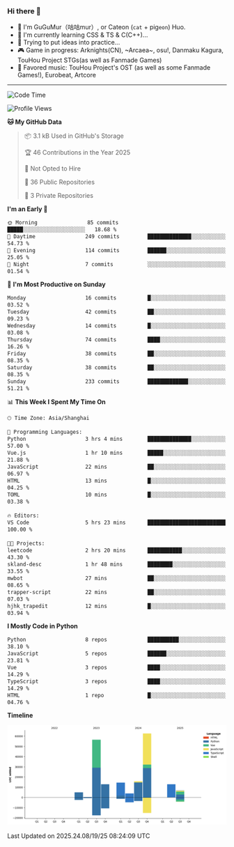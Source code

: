 ### Hi there 👋

- 🧐 I'm GuGuMur（咕咕mur）, or Cateon (`cat` + pig`eon`) Huo.
- 🌱 I'm currently learning CSS & TS & C(C++)...
- 🤔 Trying to put ideas into practice...
- 🎮 Game in progress: Arknights(CN), ~Arcaea~, osu!, Danmaku Kagura, TouHou Project STGs(as well as Fanmade Games)
- 🎵 Favored music: TouHou Project's OST (as well as some Fanmade Games!), Eurobeat, Artcore

----
<!--START_SECTION:waka-->
![Code Time](http://img.shields.io/badge/Code%20Time-54%20hrs%2054%20mins-blue)

![Profile Views](http://img.shields.io/badge/Profile%20Views-6-blue)

**🐱 My GitHub Data** 

> 📦 3.1 kB Used in GitHub's Storage 
 > 
> 🏆 46 Contributions in the Year 2025
 > 
> 🚫 Not Opted to Hire
 > 
> 📜 36 Public Repositories 
 > 
> 🔑 3 Private Repositories 
 > 
**I'm an Early 🐤** 

```text
🌞 Morning                85 commits          █████░░░░░░░░░░░░░░░░░░░░   18.68 % 
🌆 Daytime                249 commits         ██████████████░░░░░░░░░░░   54.73 % 
🌃 Evening                114 commits         ██████░░░░░░░░░░░░░░░░░░░   25.05 % 
🌙 Night                  7 commits           ░░░░░░░░░░░░░░░░░░░░░░░░░   01.54 % 
```
📅 **I'm Most Productive on Sunday** 

```text
Monday                   16 commits          █░░░░░░░░░░░░░░░░░░░░░░░░   03.52 % 
Tuesday                  42 commits          ██░░░░░░░░░░░░░░░░░░░░░░░   09.23 % 
Wednesday                14 commits          █░░░░░░░░░░░░░░░░░░░░░░░░   03.08 % 
Thursday                 74 commits          ████░░░░░░░░░░░░░░░░░░░░░   16.26 % 
Friday                   38 commits          ██░░░░░░░░░░░░░░░░░░░░░░░   08.35 % 
Saturday                 38 commits          ██░░░░░░░░░░░░░░░░░░░░░░░   08.35 % 
Sunday                   233 commits         █████████████░░░░░░░░░░░░   51.21 % 
```


📊 **This Week I Spent My Time On** 

```text
🕑︎ Time Zone: Asia/Shanghai

💬 Programming Languages: 
Python                   3 hrs 4 mins        ██████████████░░░░░░░░░░░   57.00 % 
Vue.js                   1 hr 10 mins        █████░░░░░░░░░░░░░░░░░░░░   21.88 % 
JavaScript               22 mins             ██░░░░░░░░░░░░░░░░░░░░░░░   06.97 % 
HTML                     13 mins             █░░░░░░░░░░░░░░░░░░░░░░░░   04.25 % 
TOML                     10 mins             █░░░░░░░░░░░░░░░░░░░░░░░░   03.38 % 

🔥 Editors: 
VS Code                  5 hrs 23 mins       █████████████████████████   100.00 % 

🐱‍💻 Projects: 
leetcode                 2 hrs 20 mins       ███████████░░░░░░░░░░░░░░   43.30 % 
skland-desc              1 hr 48 mins        ████████░░░░░░░░░░░░░░░░░   33.55 % 
mwbot                    27 mins             ██░░░░░░░░░░░░░░░░░░░░░░░   08.65 % 
trapper-script           22 mins             ██░░░░░░░░░░░░░░░░░░░░░░░   07.03 % 
hjhk_trapedit            12 mins             █░░░░░░░░░░░░░░░░░░░░░░░░   03.94 % 
```

**I Mostly Code in Python** 

```text
Python                   8 repos             ██████████░░░░░░░░░░░░░░░   38.10 % 
JavaScript               5 repos             ██████░░░░░░░░░░░░░░░░░░░   23.81 % 
Vue                      3 repos             ████░░░░░░░░░░░░░░░░░░░░░   14.29 % 
TypeScript               3 repos             ████░░░░░░░░░░░░░░░░░░░░░   14.29 % 
HTML                     1 repo              █░░░░░░░░░░░░░░░░░░░░░░░░   04.76 % 
```



**Timeline**

![Lines of Code chart](https://raw.githubusercontent.com/GuGuMur/GuGuMur/main/assets/bar_graph.png)


 Last Updated on 2025.24.08/19/25 08:24:09 UTC
<!--END_SECTION:waka-->

<!-- ![Metrics](https://metrics.lecoq.io/GuGuMur?template=classic&config.timezone=Asia%2FShanghai) -->

